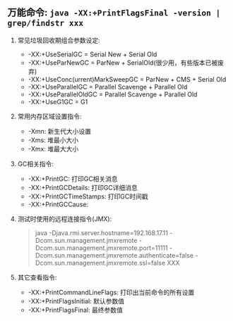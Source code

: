 ## 万能命令: `java -XX:+PrintFlagsFinal -version | grep/findstr xxx`
1. 常见垃圾回收期组合参数设定:
    - -XX:+UseSerialGC = Serial New + Serial Old
    - -XX:+UseParNewGC = ParNew + SerialOld(很少用，有些版本已被废弃)
    - -XX:+UseConc(urrent)MarkSweepGC = ParNew + CMS + Serial Old
    - -XX:+UseParallelGC = Parallel Scavenge + Parallel Old
    - -XX:+UseParallelOldGC = Parallel Scavenge + Parallel Old
    - -XX:+UseG1GC = G1
    
2. 常用内存区域设置指令:
    - -Xmn: 新生代大小设置 
    - -Xms: 堆最小大小
    - -Xmx: 堆最大大小
    
3. GC相关指令:
    - -XX:+PrintGC: 打印GC相关消息
    - -XX:+PrintGCDetails: 打印GC详细消息
    - -XX:+PrintGCTimeStamps: 打印GC时间戳
    - -XX:+PrintGCCause:
    
4. 测试时使用的远程连接指令(JMX):
    > java -Djava.rmi.server.hostname=192.168.17.11 
     > -Dcom.sun.management.jmxremote 
     > -Dcom.sun.management.jmxremote.port=11111 
     > -Dcom.sun.management.jmxremote.authenticate=false 
     > -Dcom.sun.management.jmxremote.ssl=false 
     > XXX

5. 其它查看指令:
    - -XX:+PrintCommandLineFlags: 打印出当前命令的所有设置
    - -XX:+PrintFlagsInitial: 默认参数值
    - -XX:+PrintFlagsFinal: 最终参数值
    